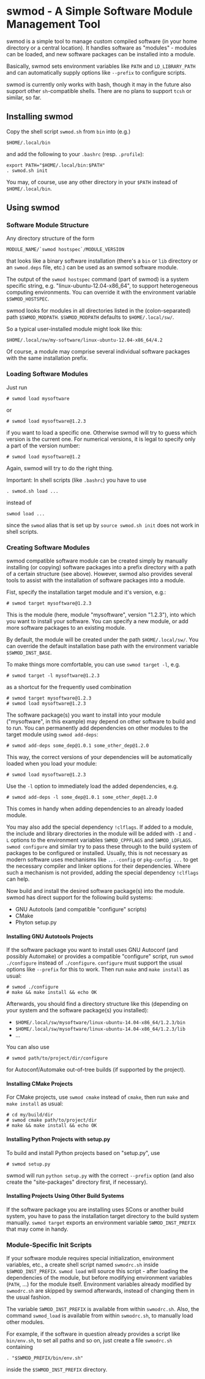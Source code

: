 swmod - A Simple Software Module Management Tool
================================================

swmod is a simple tool to manage custom compiled software (in your home
directory or a central location). It handles software as "modules" - modules
can be loaded, and new software packages can be installed into a module.

Basically, swmod sets environment variables like `PATH` and `LD_LIBRARY_PATH`
and can automatically supply options like `--prefix` to configure scripts.

swmod is currently only works with bash, though it may in the future also
support other `sh`-compatible shells. There are no plans to support `tcsh` or
similar, so far.


Installing swmod
----------------

Copy the shell script `swmod.sh` from `bin` into (e.g.)

    $HOME/.local/bin

and add the following to your `.bashrc` (resp. `.profile`):

    export PATH="$HOME/.local/bin:$PATH"
    . swmod.sh init

You may, of course, use any other directory in your `$PATH` instead of
`$HOME/.local/bin`.


Using swmod
-----------

### Software Module Structure

Any directory structure of the form

    MODULE_NAME/`swmod hostspec`/MODULE_VERSION

that looks like a binary software installation (there's a `bin` or `lib`
directory or an `swmod.deps` file, etc.) can be used as an swmod software
module.

The output of the `swmod hostspec` command (part of swmod) is a system
specific string, e.g. "linux-ubuntu-12.04-x86_64", to support heterogeneous
computing environments. You can override it with the environment variable
`$SWMOD_HOSTSPEC`.

swmod looks for modules in all directories listed in the (colon-separated)
path `$SWMOD_MODPATH`. `$SWMOD_MODPATH` defaults to `$HOME/.local/sw/`.

So a typical user-installed module might look like this:

    $HOME/.local/sw/my-software/linux-ubuntu-12.04-x86_64/4.2

Of course, a module may comprise several individual software packages with the
same installation prefix.


### Loading Software Modules

Just run

    # swmod load mysoftware

or

    # swmod load mysoftware@1.2.3

if you want to load a specific one. Otherwise swmod will try to guess which
version is the current one. For numerical versions, it is legal to specify
only a part of the version number:

    # swmod load mysoftware@1.2

Again, swmod will try to do the right thing.


Important: In shell scripts (like `.bashrc`) you have to use

    . swmod.sh load ...

instead of

    swmod load ...

since the `swmod` alias that is set up by `source swmod.sh init` does not work
in shell scripts.


### Creating Software Modules

swmod compatible software module can be created simply by manually installing
(or copying) software packages into a prefix directory with a path of a
certain structure (see above). However, swmod also provides several tools
to assist with the installation of software packages into a module.

Fist, specify the installation target module and it's version, e.g.:

    # swmod target mysoftware@1.2.3

This is the module (here, module "mysoftware", version "1.2.3"), into which
you want to install your software. You can specify a new module, or add more
software packages to an existing module.

By default, the module will be created under the path `$HOME/.local/sw/`. You
can override the default installation base path with the environment variable
`$SWMOD_INST_BASE`.

To make things more comfortable, you can use `swmod target -l`, e.g.

    # swmod target -l mysoftware@1.2.3

as a shortcut for the frequently used combination

    # swmod target mysoftware@1.2.3
    # swmod load mysoftware@1.2.3

The software package(s) you want to install into your module ("mysoftware", in
this example) may depend on other software to build and to run. You can
permanently add dependencies on other modules to the target module using
`swmod add-deps`:

    # swmod add-deps some_dep@1.0.1 some_other_dep@1.2.0

This way, the correct versions  of your dependencies will be automatically
loaded when you load your module:

    # swmod load mysoftware@1.2.3

Use the `-l` option to immediately load the added dependencies, e.g.

    # swmod add-deps -l some_dep@1.0.1 some_other_dep@1.2.0

This comes in handy when adding dependencies to an already loaded module.

You may also add the special dependency `!clflags`. If added to a module, the
include and library directories in the module will be added with `-I` and `-L`
options to the environment variables `SWMOD_CPPFLAGS` and `SWMOD_LDFLAGS`.
`swmod configure` and similar try to pass these through to the build system of
packages to be configured or installed. Usually, this is not necessary as
modern software uses mechanisms like `...-config` or `pkg-config ...` to get
the necessary compiler and linker options for their dependencies. Where such
a mechanism is not provided, adding the special dependency `!clflags` can
help.

Now build and install the desired software package(s) into the module. swmod
has direct support for the following build systems:

* GNU Autotools (and compatible "configure" scripts)
* CMake
* Phyton setup.py

#### Installing GNU Autotools Projects

If the software package you want to install uses GNU Autoconf (and possibly
Automake) or provides a compatible "configure" script, run `swmod ./configure`
instead of `./configure`. `configure` must support the usual options like
`--prefix` for this to work. Then run `make` and `make install` as usual:

    # swmod ./configure
    # make && make install && echo OK

Afterwards, you should find a directory structure like this (depending on your
system and the software package(s) you installed):

* `$HOME/.local/sw/mysoftware/linux-ubuntu-14.04-x86_64/1.2.3/bin`
* `$HOME/.local/sw/mysoftware/linux-ubuntu-14.04-x86_64/1.2.3/lib`
* ...

You can also use

    # swmod path/to/project/dir/configure

for Autoconf/Automake out-of-tree builds (if supported by the project).

#### Installing CMake Projects

For CMake projects, use `swmod cmake` instead of `cmake`, then run `make` and
`make install` as usual:

    # cd my/build/dir
    # swmod cmake path/to/project/dir
    # make && make install && echo OK

#### Installing Python Projects with setup.py

To build and install Python projects based on "setup.py", use

    # swmod setup.py

swmod will run `python setup.py` with the correct `--prefix` option (and
also create the "site-packages" directory first, if necessary).

#### Installing Projects Using Other Build Systems

If the software package you are installing uses SCons or another build system,
you have to pass the installation target directory to the build system
manually. `swmod target` exports an environment variable `SWMOD_INST_PREFIX`
that may come in handy.


### Module-Specific Init Scripts

If your software module requires special initialization, environment
variables, etc., a create shell script named `swmodrc.sh` inside
`$SWMOD_INST_PREFIX`. `swmod load` will source this script - after loading the
dependencies of the module, but before modifying environment variables
(`PATH`, ...) for the module itself. Environment variables already modified by
`swmodrc.sh` are skipped by swmod afterwards, instead of changing them in the
usual fashion.

The variable `SWMOD_INST_PREFIX` is available from within `swmodrc.sh`. Also,
the command `swmod_load` is available from within `swmodrc.sh`, to manually
load other modules.

For example, if the software in question already provides a script like
`bin/env.sh`, to set all paths and so on, just create a file `swmodrc.sh`
containing

    . "$SWMOD_PREFIX/bin/env.sh"

inside the `$SWMOD_INST_PREFIX` directory.
